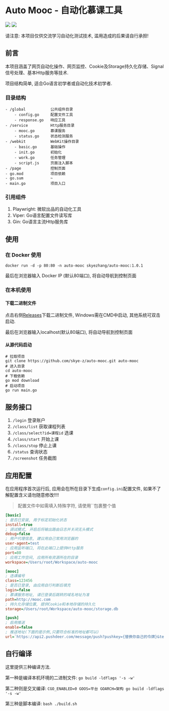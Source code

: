 # Auto Mooc - 自动化慕课工具

[![](https://img.shields.io/badge/Go-1.21+-%2300ADD8?style=flat&logo=go)](go.work)
[![](https://img.shields.io/badge/License-GPL%20v3.0-orange)](LICENSE)

请注意: 本项目仅供交流学习自动化测试技术, 滥用造成的后果请自行承担!

## 前言

本项目涵盖了网页自动化操作、网页监控、Cookie及Storage持久化存储、Signal信号处理、基本Http服务等技术.

项目结构简单, 适合Go语言初学者或自动化技术初学者.

### 目录结构

```
- /global           公共组件目录
    - config.go     配置文件工具
    - response.go   响应工具
- /service          Http服务目录
    - mooc.go       慕课服务
    - status.go     状态检测服务
- /webkit           WebKit操作目录
    - basic.go      基础操作
    - init.go       初始化
    - work.go       任务管理
    - script.js     页面注入脚本
- /page             控制页面
- go.mod            项目依赖
- go.sum            ~
- main.go           项目入口
```

### 引用组件

1. Playwright: 微软出品的自动化工具
3. Viper: Go语言配置文件读写库
2. Gin: Go语言主流Http服务库

## 使用

### 在 Docker 使用

```shell
docker run -d -p 80:80 -n auto-mooc skyezhang/auto-mooc:1.0.1
```

最后在浏览器输入 Docker IP (默认80端口), 将自动导航到控制页面

### 在本机使用

#### 下载二进制文件

点击右侧[Releases](https://github.com/skye-z/auto-mooc/releases)下载二进制文件, Windows需在CMD中启动, 其他系统可双击启动.

最后在浏览器输入localhost(默认80端口), 将自动导航到控制页面

#### 从源代码启动

```shell
# 拉取项目
git clone https://github.com/skye-z/auto-mooc.git auto-mooc
# 进入目录
cd auto-mooc
# 下载依赖
go mod download
# 启动项目
go run main.go
```

## 服务接口

1. `/login` 登录账户
2. `/class/list` 获取课程列表
3. `/class/select?id=课程id` 选课
4. `/class/start` 开始上课
5. `/class/stop` 停止上课
6. `/status` 查询状态
7. `/screenshot` 任务截图

## 应用配置

在应用程序首次运行后, 应用会在所在目录下生成`config.ini`配置文件, 如果不了解配置含义请勿随意修改!!!!

> 配置文件中如需填入特殊字符, 请使用``包裹整个值

```ini
[basic]
; 是否已安装, 用于标定初始化状态
install=true
; 调试模式, 开启后将输出路由日志并关闭无头模式
debug=false
; 用户代理信息, 建议用自己常用浏览器的
user-agent=test
; 应用监听端口, 将在此端口上提供Http服务
port=80
; 应用工作空间, 应用所有资源所在的目录
workspace=/Users/root/Workspace/auto-mooc

[mooc]
; 选课编号
class=123456
; 是否已登录, 由应用自行判断后填充
login=false
; 慕课服务地址, 请已登录后跳转的域名地址为准
path=http://mooc.com
; 持久化存储位置, 提供Cookie和本地存储的持久化
storage=/Users/root/Workspace/auto-mooc/storage.db

[push]
; 启用推送
enable=false
; 推送地址(下面的是示例,只要符合标准的地址都可以)
url=`https://api2.pushdeer.com/message/push?pushkey={替换你自己的令牌}&text=`
```

## 自行编译

这里提供三种编译方法.

第一种是编译本机环境的二进制文件: `go build -ldflags '-s -w'`

第二种则是交叉编译: `CGO_ENABLED=0 GOOS=平台 GOARCH=架构 go build -ldflags '-s -w'`

第三种是脚本编译: `bash ./build.sh`